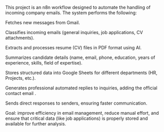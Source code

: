 This project is an n8n workflow designed to automate the handling of incoming company emails.
The system performs the following:

Fetches new messages from Gmail.

Classifies incoming emails (general inquiries, job applications, CV attachments).

Extracts and processes resume (CV) files in PDF format using AI.

Summarizes candidate details (name, email, phone, education, years of experience, skills, field of expertise).

Stores structured data into Google Sheets for different departments (HR, Projects, etc.).

Generates professional automated replies to inquiries, adding the official contact email .

Sends direct responses to senders, ensuring faster communication.

Goal: improve efficiency in email management, reduce manual effort, and ensure that critical data (like job applications) is properly stored and available for further analysis.
